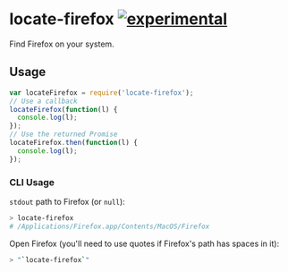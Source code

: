 # locate-firefox [![experimental](http://badges.github.io/stability-badges/dist/experimental.svg)](http://github.com/badges/stability-badges)

Find Firefox on your system.

## Usage

```js
var locateFirefox = require('locate-firefox');
// Use a callback
locateFirefox(function(l) {
  console.log(l);
});
// Use the returned Promise
locateFirefox.then(function(l) {
  console.log(l);
});
```

### CLI Usage

`stdout` path to Firefox (or `null`):
```bash
> locate-firefox
# /Applications/Firefox.app/Contents/MacOS/Firefox
```

Open Firefox (you'll need to use quotes if Firefox's path has spaces in it):

```bash
> "`locate-firefox`"
```
